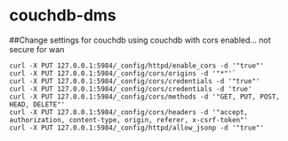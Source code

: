 # couchdb-dms

##Change settings for couchdb
using couchdb with cors enabled... not secure for wan

```
curl -X PUT 127.0.0.1:5984/_config/httpd/enable_cors -d '"true"'
curl -X PUT 127.0.0.1:5984/_config/cors/origins -d '"*"'`
curl -X PUT 127.0.0.1:5984/_config/cors/credentials -d '"true"'
curl -X PUT 127.0.0.1:5984/_config/cors/credentials -d 'true'
curl -X PUT 127.0.0.1:5984/_config/cors/methods -d '"GET, PUT, POST, HEAD, DELETE"'
curl -X PUT 127.0.0.1:5984/_config/cors/headers -d '"accept, authorization, content-type, origin, referer, x-csrf-token"'
curl -X PUT 127.0.0.1:5984/_config/httpd/allow_jsonp -d '"true"'
```

